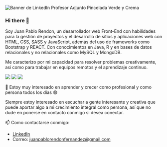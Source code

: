 ![Banner de LinkedIn Profesor Adjunto Pincelada Verde y Crema](https://user-images.githubusercontent.com/82104792/140075420-4da30bbf-d020-4ee7-9eda-05f37860023c.png)

### Hi there 👋

Soy Juan Pablo Rendon, un desarrollador web Front-End con habilidades para la gestión de proyectos y el desarrollo de sitios y aplicaciones web con HTML, CSS, SASS y JavaScript, además del uso de frameworks como Bootstrap y REACT. Con conocimientos en Java, R y en bases de datos relacionales y no relacionales como MySQL y MongoDB. 

Me caracterizo por mi capacidad para resolver problemas creativamente, así como para trabajar en equipos remotos y el aprendizaje continuo. 

![](https://img.shields.io/badge/Code-HTML-informational?style=flat&logo=<LOGO_NAME>&logoColor=white&color=2bbc8a)
![](https://img.shields.io/badge/Code-CSS-informational?style=flat&logo=<LOGO_NAME>&logoColor=white&color=2bbc8a)
![](https://img.shields.io/badge/Code-JavaScript-informational?style=flat&logo=<LOGO_NAME>&logoColor=white&color=2bbc8a)

🌱 Estoy muy interesado en aprender y crecer como profesional y como persona todos los días 😄

Siempre estoy interesado en escuchar a gente interesante y creativa que puede aportar algo a mi crecimiento integral como persona, así que no dude en ponerse en contacto conmigo si desea conectar.

📫 Como contactarse conmigo: 
- [LinkedIn](https://www.linkedin.com/in/juan-pablo-rendon/)
- Correo: juanpablorendonfernandez@gmail.com

<!--
**juparefe/juparefe** is a ✨ _special_ ✨ repository because its `README.md` (this file) appears on your GitHub profile.

Here are some ideas to get you started:

- 🔭 I’m currently working on ...
- 👯 I’m looking to collaborate on ...
- 🤔 I’m looking for help with ...
- 💬 Ask me about ...
- 😄 Pronouns: ...
- ⚡ Fun fact: ...
-->

